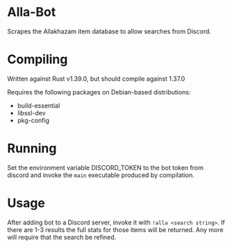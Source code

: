 Alla-Bot
========

Scrapes the Allakhazam item database to allow searches from Discord.

Compiling
=========

Written against Rust v1.39.0, but should compile against 1.37.0

Requires the following packages on Debian-based distributions:
* build-essential
* libssl-dev
* pkg-config

Running
=======

Set the environment variable DISCORD_TOKEN to the bot token from discord and invoke the `main` 
executable produced by compilation.

Usage
=====

After adding bot to a Discord server, invoke it with `!alla <search string>`. If there are 1-3
results the full stats for those items will be returned. Any more will require that the search 
be refined.
